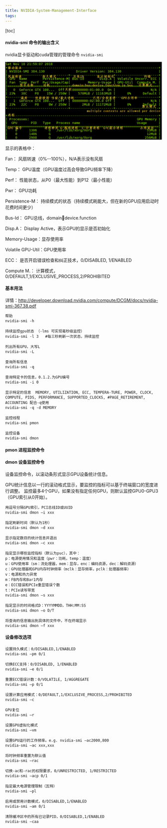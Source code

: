 ```yaml
---
title: NVIDIA-System-Management-Interface
tags: 
---
```


[toc]

#### nvidia-smi 命令的输出含义

nvidia显卡驱动和cuda管理的管理命令 `nvidia-smi`

![nvidia-smi](https://raw.githubusercontent.com/OliverRen/olili_blog_img/master/NVIDIA-System-Management-Interface/2021127/1611735815836.png)

显示的表格中：

Fan：                     风扇转速（0%--100%），N/A表示没有风扇

Temp：                 GPU温度（GPU温度过高会导致GPU频率下降）

Perf：                    性能状态，从P0（最大性能）到P12（最小性能）

Pwr：                     GPU功耗

Persistence-M：   持续模式的状态（持续模式耗能大，但在新的GPU应用启动时花费时间更少）

Bus-Id：               GPU总线，domain:bus:device.function

Disp.A：                Display Active，表示GPU的显示是否初始化

Memory-Usage：显存使用率

Volatile GPU-Util：GPU使用率

ECC：                   是否开启错误检查和纠正技术，0/DISABLED, 1/ENABLED

Compute M.：     计算模式，0/DEFAULT,1/EXCLUSIVE_PROCESS,2/PROHIBITED

#### 基本用法

详情：http://developer.download.nvidia.com/compute/DCGM/docs/nvidia-smi-367.38.pdf

```
帮助
nvidia-smi -h

持续监控gpu状态 （-lms 可实现毫秒级监控）
nvidia-smi -l 3   #每三秒刷新一次状态，持续监控

列出所有GPU，大写L
nvidia-smi -L

查询所有信息
nvidia-smi -q

查询特定卡的信息，0.1.2.为GPU编号
nvidia-smi -i 0

显示特定的信息  MEMORY, UTILIZATION, ECC, TEMPERA-TURE, POWER, CLOCK, COMPUTE, PIDS, PERFORMANCE, SUPPORTED_CLOCKS, #PAGE_RETIREMENT, ACCOUNTING 配合-q使用
nvidia-smi -q -d MEMORY

监控线程
nvidia-smi pmon

监控设备
nvidia-smi dmon
```

#### pmon 进程监控命令


#### dmon 设备监控命令

设备监控命令，以滚动条形式显示GPU设备统计信息。

GPU统计信息以一行的滚动格式显示，要监控的指标可以基于终端窗口的宽度进行调整。 监控最多4个GPU，如果没有指定任何GPU，则默认监控GPU0-GPU3（GPU索引从0开始）。

```
用逗号分隔GPU索引，PCI总线ID或UUID
nvidia-smi dmon –i xxx

指定刷新时间（默认为1秒）
nvidia-smi dmon –d xxx

显示指定数目的统计信息并退出
nvidia-smi dmon –c xxx

指定显示哪些监控指标（默认为puc），其中：
p：电源使用情况和温度（pwr：功耗，temp：温度）
u：GPU使用率（sm：流处理器，mem：显存，enc：编码资源，dec：解码资源）
c：GPU处理器和GPU内存时钟频率（mclk：显存频率，pclk：处理器频率）
v：电源和热力异常
m：FB内存和Bar1内存
e：ECC错误和PCIe重显错误个数
t：PCIe读写带宽
nvidia-smi dmon –s xxx

指定显示的时间格式D：YYYYMMDD，THH:MM:SS
nvidia-smi dmon –o D/T

将查询的信息输出到具体的文件中，不在终端显示
nvidia-smi dmon –f xxx
```

#### 设备修改选项

```
设置持久模式：0/DISABLED,1/ENABLED
nvidia-smi –pm 0/1

切换ECC支持：0/DISABLED, 1/ENABLED
nvidia-smi –e 0/1

重置ECC错误计数：0/VOLATILE, 1/AGGREGATE
nvidia-smi –p 0/1

设置计算应用模式：0/DEFAULT,1/EXCLUSIVE_PROCESS,2/PROHIBITED
nvidia-smi –c

GPU复位
nvidia-smi –r

设置GPU虚拟化模式
nvidia-smi –vm

设置GPU运行的工作频率。e.g. nvidia-smi –ac2000,800
nvidia-smi –ac xxx,xxx

将时钟频率重置为默认值
nvidia-smi –rac

切换-ac和-rac的权限要求，0/UNRESTRICTED, 1/RESTRICTED
nvidia-smi –acp 0/1

指定最大电源管理限制（瓦特）
nvidia-smi –pl

启用或禁用计数模式，0/DISABLED,1/ENABLED
nvidia-smi –am 0/1

清除缓冲区中的所有已记录PID，0/DISABLED,1/ENABLED
nvidia-smi –caa
```
